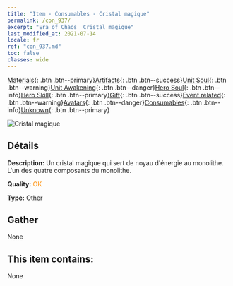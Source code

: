 ```yaml
---
title: "Item - Consumables - Cristal magique"
permalink: /con_937/
excerpt: "Era of Chaos  Cristal magique"
last_modified_at: 2021-07-14
locale: fr
ref: "con_937.md"
toc: false
classes: wide
---
```

 [Materials](/ItemsFR/){: .btn .btn--primary}[Artifacts](/ItemsFR/Artifacts/){: .btn .btn--success}[Unit Soul](/ItemsFR/UnitSoul/){: .btn .btn--warning}[Unit Awakening](/ItemsFR/UnitAwakening/){: .btn .btn--danger}[Hero Soul](/ItemsFR/HeroSoul/){: .btn .btn--info}[Hero Skill](/ItemsFR/HeroSkill/){: .btn .btn--primary}[Gift](/ItemsFR/Gift/){: .btn .btn--success}[Event related](/ItemsFR/Events/){: .btn .btn--warning}[Avatars](/ItemsFR/Avatars/){: .btn .btn--danger}[Consumables](/ItemsFR/Consumables/){: .btn .btn--info}[Unknown](/ItemsFR/Unknown/){: .btn .btn--primary}

 ![Cristal magique](/images/t/i_40025.png)

## Détails
 **Description:** Un cristal magique qui sert de noyau d'énergie au monolithe. L'un des quatre composants du monolithe.

 **Quality:** <span style="color: #FF8C00">OK</span>

 **Type:** Other

## Gather

  None

## This item contains:

  None

